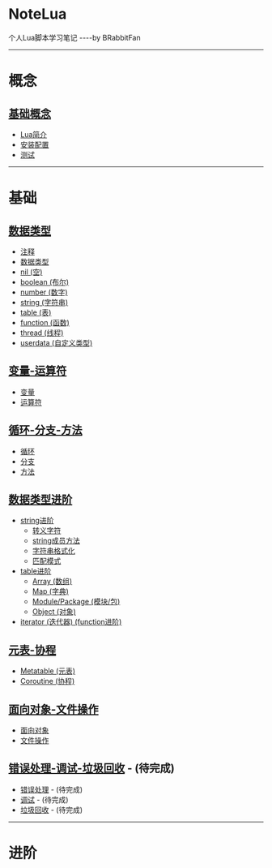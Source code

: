 # NoteLua
个人Lua脚本学习笔记 ----by BRabbitFan

---

# 概念

## [基础概念](Note/0.基础概念.md)
- [Lua简介](Note/0.基础概念.md/#Lua简介)
- [安装配置](Note/0.基础概念.md/#安装配置)
- [测试](Note/0.基础概念.md/#测试)

---

# 基础

## [数据类型](Note/1.数据类型.md)
- [注释](Note/1.数据类型.md/#注释)
- [数据类型](Note/1.数据类型.md/#数据类型)
- [nil (空)](Note/1.数据类型.md/#nil)
- [boolean (布尔)](Note/1.数据类型.md/#boolean)
- [number (数字)](Note/1.数据类型.md/#number)
- [string (字符串)](Note/1.数据类型.md/#string)
- [table (表)](Note/1.数据类型.md/#table)
- [function (函数)](Note/1.数据类型.md/#function)
- [thread (线程)](Note/1.数据类型.md/#thread)
- [userdata (自定义类型)](Note/1.数据类型.md/#userdata)
## [变量-运算符](Note/2.变量与运算符.md)
- [变量](Note/2.变量与运算符.md/#变量)
- [运算符](Note/2.变量与运算符.md/#运算符)
## [循环-分支-方法](Note/3.循环与分支与方法.md)
- [循环](Note/3.循环与分支与方法.md/#循环)
- [分支](Note/3.循环与分支与方法.md/#分支)
- [方法](Note/3.循环与分支与方法.md/#方法)
## [数据类型进阶](Note/4.1.数据类型进阶-string.md)
- [string进阶](Note/4.1.数据类型进阶-string.md/#string进阶)
  - [转义字符](Note/4.1.数据类型进阶-string.md/#转义字符)
  - [string成员方法](Note/4.1.数据类型进阶-string.md/#成员方法)
  - [字符串格式化](Note/4.1.数据类型进阶-string.md/#字符串格式化)
  - [匹配模式](Note/4.1.数据类型进阶-string.md/#匹配模式)
- [table进阶](Note/4.2.数据类型进阶-table.md/#table进阶)
  - [Array (数组)](Note/4.2.数据类型进阶-table.md/#array)
  - [Map (字典)](Note/4.2.数据类型进阶-table.md/#map)
  - [Module/Package (模块/包)](Note/4.2.数据类型进阶-table.md/#modulepackage)
  - [Object (对象)](Note/4.2.数据类型进阶-table.md/#object)
- [iterator (迭代器) (function进阶)](Note/4.3.数据类型进阶-iterator.md/#iterator)
## [元表-协程](Note/5.1.元表.md)
- [Metatable (元表)](Note/5.1.元表.md)
- [Coroutine (协程)](Note/5.2.协程.md)
## [面向对象-文件操作](Note/6.1.面向对象.md)
- [面向对象](Note/6.1.面向对象.md)
- [文件操作](Note/6.2.文件操作.md)
## [错误处理-调试-垃圾回收](Note.7.md) - (待完成)
- [错误处理](Note/7.md) - (待完成)
- [调试](Note/7.md) - (待完成)
- [垃圾回收](Note/7.md) - (待完成)
---

# 进阶